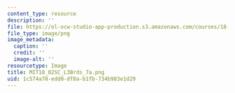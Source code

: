 ```yaml
---
content_type: resource
description: ''
file: https://ol-ocw-studio-app-production.s3.amazonaws.com/courses/18-02sc-multivariable-calculus-fall-2010/1c574a78edd0df8ab1fb734b983e1d29_MIT18_02SC_L3Brds_7a.png
file_type: image/png
image_metadata:
  caption: ''
  credit: ''
  image-alt: ''
resourcetype: Image
title: MIT18_02SC_L3Brds_7a.png
uid: 1c574a78-edd0-df8a-b1fb-734b983e1d29
---
```

